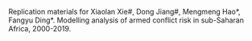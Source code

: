 Replication materials for Xiaolan Xie#, Dong Jiang#, Mengmeng Hao*, Fangyu Ding*. Modelling analysis of armed conflict risk in sub-Saharan Africa, 2000-2019.
